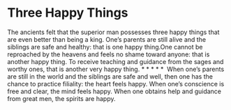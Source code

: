 # Three Happy Things

​The ancients felt that the superior man possesses three happy things that are even better than being a king. One’s parents are still alive and the siblings are safe and healthy: that is one happy thing.​One cannot be reproached by the heavens and feels no shame toward anyone: that is another happy thing.      To receive teaching and guidance from the sages and worthy ones, that is another very happy thing. * * * * *  When one’s parents are still in the world and the siblings are safe and well, then one has the chance to practice filiality: the heart feels happy. When one’s conscience is free and clear, the mind feels happy. When one obtains help and guidance from great men, the spirits are happy.